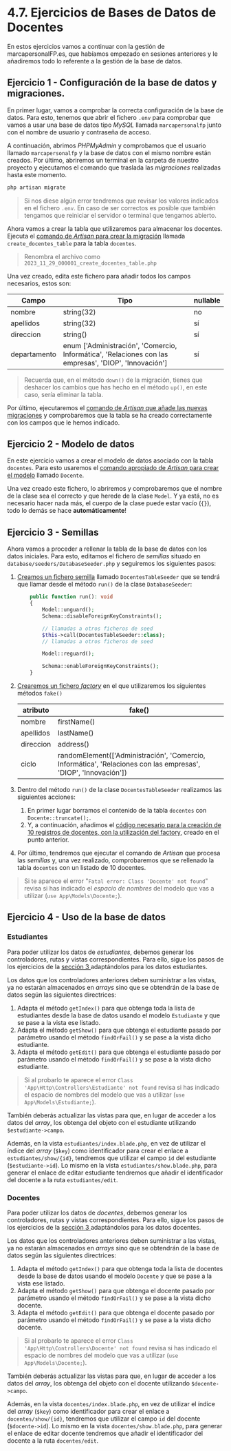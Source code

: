 # 4.7. Ejercicios de Bases de Datos de Docentes

En estos ejercicios vamos a continuar con la gestión de marcapersonalFP.es, que habíamos empezado en sesiones anteriores y le añadiremos todo lo referente a la gestión de la base de datos.

## Ejercicio 1 - Configuración de la base de datos y migraciones.

En primer lugar, vamos a comprobar la correcta configuración de la base de datos. Para esto, tenemos que abrir el fichero `.env` para comprobar que vamos a usar una base de datos tipo _MySQL_ llamada `marcapersonalfp` junto con el nombre de usuario y contraseña de acceso.

A continuación, abrimos _PHPMyAdmin_ y comprobamos que el usuario llamado `marcapersonalfp` y la base de datos con el mismo nombre están creados. Por último, abriremos un terminal en la carpeta de nuestro proyecto y ejecutamos el comando que traslada las _migraciones_ realizadas hasta este momento.

```bash
php artisan migrate
```

> Si nos diese algún error tendremos que revisar los valores indicados en el fichero `.env`. En caso de ser correctos es posible que también tengamos que reiniciar el servidor o terminal que tengamos abierto.

Ahora vamos a crear la tabla que utilizaremos para almacenar los docentes. Ejecuta el [comando de _Artisan_ para crear la migración](./042_migraciones.md#crear-una-nueva-migración) llamada `create_docentes_table` para la tabla `docentes`.

> Renombra el archivo como `2023_11_29_000001_create_docentes_table.php`

Una vez creado, edita este fichero para añadir todos los campos necesarios, estos son:

Campo | Tipo | nullable
-----|----|---
nombre | string(32) | no
apellidos | string(32) | sí
direccion | string() | sí
departamento | enum ['Administración', 'Comercio, Informática', 'Relaciones con las empresas', 'DIOP', 'Innovación'] | sí

> Recuerda que, en el método `down()` de la migración, tienes que deshacer los cambios que has hecho en el método `up()`, en este caso, sería eliminar la tabla.

Por último, ejecutaremos el [comando de _Artisan_ que añade las nuevas migraciones](./042_migraciones.md#ejecutar-migraciones) y comprobaremos que la tabla se ha creado correctamente con los campos que le hemos indicado.

## Ejercicio 2 - Modelo de datos

En este ejercicio vamos a crear el modelo de datos asociado con la tabla `docentes`. Para esto usaremos el [comando apropiado de _Artisan_ para crear el modelo](./044_modelosORM.md#definición-de-un-modelo) llamado `Docente`.

Una vez creado este fichero, lo abriremos y comprobaremos que el nombre de la clase sea el correcto y que herede de la clase `Model`. Y ya está, no es necesario hacer nada más, el cuerpo de la clase puede estar vacío (`{}`), todo lo demás se hace **automáticamente**!

## Ejercicio 3 - Semillas

Ahora vamos a proceder a rellenar la tabla de la base de datos con los datos iniciales. Para esto, editamos el fichero de _semillas_ situado en `database/seeders/DatabaseSeeder.php` y seguiremos los siguientes pasos:

1. [Creamos un fichero semilla](./045_databaseSeeding.md#crear-ficheros-semilla) llamado `DocentesTableSeeder` que se tendrá que llamar desde el método `run()` de la clase `DatabaseSeeder`:

    ```php
        public function run(): void
        {
            Model::unguard();
            Schema::disableForeignKeyConstraints();

            // llamadas a otros ficheros de seed
            $this->call(DocentesTableSeeder::class);
            // llamadas a otros ficheros de seed

            Model::reguard();

            Schema::enableForeignKeyConstraints();
        }
    ```
2. [Crearemos un fichero _factory_](./045_databaseSeeding.md#creación-de-la-factory) en el que utilizaremos los siguientes métodos `fake()`

    atributo | fake()
    --|--
    nombre | firstName()
    apellidos | lastName()
    direccion | address()
    ciclo | randomElement(['Administración', 'Comercio, Informática', 'Relaciones con las empresas', 'DIOP', 'Innovación'])

3. Dentro del método `run()` de la clase `DocentesTableSeeder` realizamos las siguientes acciones:

    1. En primer lugar borramos el contenido de la tabla `docentes` con `Docente::truncate();`.
    1. Y, a continuación, añadimos el [código necesario para la creación de 10 registros de docentes, con la utilización del factory](./045_databaseSeeding.md#uso-de-la-factory), creado en el punto anterior.

4. Por último, tendremos que ejecutar el comando de _Artisan_ que procesa las _semillas_ y, una vez realizado, comprobaremos que se rellenado la tabla `docentes` con un listado de 10 docentes.

> Si te aparece el error "`Fatal error: Class 'Docente' not found`" revisa si has indicado el _espacio de nombres_ del modelo que vas a utilizar (`use App\Models\Docente;`).

## Ejercicio 4 - Uso de la base de datos

### Estudiantes

Para poder utilizar los datos de _estudiantes_, debemos generar los controladores, rutas y vistas correspondientes. Para ello, sigue los pasos de los ejercicios de la [sección 3 ](./036_ejerciciosControladores.md) adaptándolos para los datos estudiantes.

Los datos que los controladores anteriores deben suministrar a las vistas, ya no estarán almacenados en _arrays_ sino que se obtendrán de la base de datos según las siguientes directrices:

1. Adapta el método `getIndex()` para que obtenga toda la lista de estudiantes desde la base de datos usando el modelo `Estudiante` y que se pase a la vista ese listado.
1. Adapta el método `getShow()` para que obtenga el estudiante pasado por parámetro usando el método `findOrFail()` y se pase a la vista dicho estudiante.
1. Adapta el método `getEdit()` para que obtenga el estudiante pasado por parámetro usando el método `findOrFail()` y se pase a la vista dicho estudiante.

> Si al probarlo te aparece el error `Class 'App\Http\Controllers\Estudiante' not found` revisa si has indicado el espacio de nombres del modelo que vas a utilizar (`use App\Models\Estudiante;`).

También deberás actualizar las vistas para que, en lugar de acceder a los datos del _array_, los obtenga del objeto con el estudiante utilizando `$estudiante->campo`.

Además, en la vista `estudiantes/index.blade.php`, en vez de utilizar el índice del _array_ (`$key`) como identificador para crear el enlace a `estudiantes/show/{id}`, tendremos que utilizar el campo `id` del estudiante (`$estudiante->id`). Lo mismo en la vista `estudiantes/show.blade.php`, para generar el enlace de editar estudiante tendremos que añadir el identificador del docente a la ruta `estudiantes/edit`.

### Docentes

Para poder utilizar los datos de _docentes_, debemos generar los controladores, rutas y vistas correspondientes. Para ello, sigue los pasos de los ejercicios de la [sección 3 ](./036_ejerciciosControladores.md) adaptándolos para los datos docentes.

Los datos que los controladores anteriores deben suministrar a las vistas, ya no estarán almacenados en _arrays_ sino que se obtendrán de la base de datos según las siguientes directrices:

1. Adapta el método `getIndex()` para que obtenga toda la lista de docentes desde la base de datos usando el modelo `Docente` y que se pase a la vista ese listado.
1. Adapta el método `getShow()` para que obtenga el docente pasado por parámetro usando el método `findOrFail()` y se pase a la vista dicho docente.
1. Adapta el método `getEdit()` para que obtenga el docente pasado por parámetro usando el método `findOrFail()` y se pase a la vista dicho docente.

> Si al probarlo te aparece el error `Class 'App\Http\Controllers\Docente' not found` revisa si has indicado el espacio de nombres del modelo que vas a utilizar (`use App\Models\Docente;`).

También deberás actualizar las vistas para que, en lugar de acceder a los datos del _array_, los obtenga del objeto con el docente utilizando `$docente->campo`.

Además, en la vista `docentes/index.blade.php`, en vez de utilizar el índice del _array_ (`$key`) como identificador para crear el enlace a `docentes/show/{id}`, tendremos que utilizar el campo `id` del docente (`$docente->id`). Lo mismo en la vista `docentes/show.blade.php`, para generar el enlace de editar docente tendremos que añadir el identificador del docente a la ruta `docentes/edit`.
